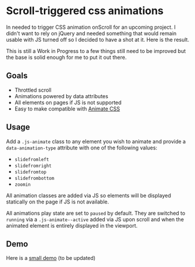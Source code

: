 # Scroll-triggered css animations

In needed to trigger CSS animation onScroll for an upcoming project. I didn't want to rely on jQuery and needed something that would remain usable with JS turned off so I decided to have a shot at it. Here is the result.

This is still a Work in Progress to a few things still need to be improved but the base is solid enough for me to put it out there.

## Goals

- Throttled scroll
- Animations powered by data attributes
- All elements on pages if JS is not supported
- Easy to make compatible with [Animate CSS](http://daneden.github.io/animate.css/)

## Usage

Add a `.js-animate` class to any element you wish to animate and provide a `data-animation-type` attribute with one of the following values:

- `slidefromleft`
- `slidefromright`
- `slidefromtop`
- `slidefrombottom`
- `zoomin`

All animation classes are added via JS so elements will be displayed statically on the page if JS is not available.

All animations play state are set to `paused` by default. They are switched to `running` via a `.js-animate--active` added via JS upon scroll and when the animated element is entirely displayed in the viewport.

## Demo

Here is a [small demo](http://jeromecoupe.github.com/onscroll_css_animations) (to be updated)
